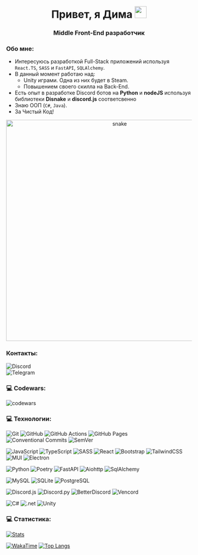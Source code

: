 <h1 align="center">Привет, я Дима
  <img src="https://github.com/blackcater/blackcater/raw/main/images/Hi.gif" height="32"/>
</h1>
<h3 align="center">Middle Front-End разработчик </h3>

### Обо мне:
- Интересуюсь разработкой Full-Stack приложений используя `React.TS`, `SASS` и `FastAPI`, `SQLAlchemy`.
- В данный момент работаю над:
  - Unity играми. Одна из них будет в Steam.
  - Повышением своего скилла на Back-End.
- Есть опыт в разработке Discord ботов на **Python** и **nodeJS** используя библиотеки **Disnake** и **discord.js** соответсвенно
- Знаю ООП (`C#`, `Java`).
- За Чистый Код!

<p align="center">
 <img width="600" src="https://github.com/AlexFromNorth/AlexFromNorth/blob/main/assets/github-snake.svg" alt="snake"/>
</p>


### Контакты:
![Discord](https://img.shields.io/badge/Discord-dimabreus-555555?style=for-the-badge&logo=discord&logoColor=white&labelColor=5865F2) <br/>
![Telegram](https://img.shields.io/badge/Telegram-@Dima24608-555555?style=for-the-badge&logo=telegram&logoColor=white&labelColor=2CA5E0)

### 💻 Codewars:

![codewars](https://www.codewars.com/users/___dima___/badges/large)

### 💻 Технологии:

![Git](https://img.shields.io/badge/git-%23F05033.svg?style=for-the-badge&logo=git&logoColor=white)
![GitHub](https://img.shields.io/badge/github-%23121011.svg?style=for-the-badge&logo=github&logoColor=white)
![GitHub Actions](https://img.shields.io/badge/GitHub%20Actions-2088FF?style=for-the-badge&logo=GitHub+Actions&logoColor=FFFFFF)
![GitHub Pages](https://img.shields.io/badge/GitHub%20Pages-222222?style=for-the-badge&logo=GitHub+Pages&logoColor=FFFFFF) <br/> 
![Conventional Commits](https://img.shields.io/badge/Conventional%20Commits-FE5196?style=for-the-badge&logo=Conventional+Commits&logoColor=FFFFFF)
![SemVer](https://img.shields.io/badge/SemVer-3F4551?style=for-the-badge&logo=SemVer&logoColor=FFFFFF)

![JavaScript](https://img.shields.io/badge/javascript-%23323330.svg?style=for-the-badge&logo=javascript&logoColor=%23F7DF1E)
![TypeScript](https://img.shields.io/badge/TypeScript-3178C6?style=for-the-badge&logo=TypeScript&logoColor=FFFFFF)
![SASS](https://img.shields.io/badge/SASS-hotpink.svg?style=for-the-badge&logo=SASS&logoColor=white)
![React](https://img.shields.io/badge/react-%2320232a.svg?style=for-the-badge&logo=react&logoColor=%2361DAFB)
![Bootstrap](https://img.shields.io/badge/bootstrap-%238511FA.svg?style=for-the-badge&logo=bootstrap&logoColor=white)
![TailwindCSS](https://img.shields.io/badge/tailwindcss-%2338B2AC.svg?style=for-the-badge&logo=tailwind-css&logoColor=white)
![MUI](https://img.shields.io/badge/MUI-%230081CB.svg?style=for-the-badge&logo=mui&logoColor=white)
![Electron](https://img.shields.io/badge/Electron-47848F?style=for-the-badge&logo=Electron&logoColor=FFFFFF)

![Python](https://img.shields.io/badge/Python-3776AB?style=for-the-badge&logo=Python&logoColor=FFFFFF)
![Poetry](https://img.shields.io/badge/Poetry-60A5FA?style=for-the-badge&logo=Poetry&logoColor=FFFFFF)
![FastAPI](https://img.shields.io/badge/FastAPI-009688?style=for-the-badge&logo=FastAPI&logoColor=FFFFFF)
![Aiohttp](https://img.shields.io/badge/AIOHTTP-2C5BB4?style=for-the-badge&logo=AIOHTTP&logoColor=FFFFFF)
![SqlAlchemy](https://img.shields.io/badge/SQLAlchemy-D71F00?style=for-the-badge&logo=SQLAlchemy&logoColor=FFFFFF)

![MySQL](https://img.shields.io/badge/MySQL-4479A1?style=for-the-badge&logo=MySQL&logoColor=FFFFFF)
![SQLite](https://img.shields.io/badge/SQLite-003B57?style=for-the-badge&logo=SQLite&logoColor=FFFFFF)
![PostgreSQL](https://img.shields.io/badge/PostgreSQL-4169E1?style=for-the-badge&logo=PostgreSQL&logoColor=FFFFFF)

![Discord.js](https://img.shields.io/badge/discord.js-5865F2?style=for-the-badge&logo=discord.js&logoColor=FFFFFF)
![Discord.py](https://img.shields.io/badge/disnake-5865F2?style=for-the-badge&logo=discord&logoColor=white)
![BetterDiscord](https://img.shields.io/badge/BetterDiscord-3E82E5?style=for-the-badge&logo=BetterDiscord&logoColor=FFFFFF)
![Vencord](https://img.shields.io/badge/Vencord-D3859B?style=for-the-badge&logo=Vencord&logoColor=FFFFFF)

![C#](https://img.shields.io/badge/c%23-%23239120.svg?style=for-the-badge&logo=csharp&logoColor=white)
![.net](https://img.shields.io/badge/.NET-512BD4?style=for-the-badge&logo=.NET&logoColor=FFFFFF)
![Unity](https://img.shields.io/badge/Unity-222222?style=for-the-badge&logo=Unity&logoColor=FFFFFF)

### 💻 Статистика:

[![Stats](https://github-readme-stats.vercel.app/api?username=dimabreus&theme=tokyonight&show_icons=true&hide=contribs,issues&custom_title=%D0%A1%D1%82%D0%B0%D1%82%D0%B8%D1%81%D1%82%D0%B8%D0%BA%D0%B0:&rank_icon=github&locale=ru&border_color=0d1117)](https://github-readme-stats.vercel.app/api?username=dimabreus&theme=tokyonight&show_icons=true&hide=contribs,issues&custom_title=%D0%A1%D1%82%D0%B0%D1%82%D0%B8%D1%81%D1%82%D0%B8%D0%BA%D0%B0:&rank_icon=github&locale=ru&border_color=0d1117)

[![WakaTime](https://github-readme-stats.vercel.app/api/wakatime?username=dimabreus&theme=tokyonight&custom_title=WakaTime:&locale=ru&border_color=0d1117&&text_color=70a5d3&title_color=CD5BA5&langs_count=5)](https://wakatime.com/@dimabreus)
[![Top Langs](https://github-readme-stats.vercel.app/api/top-langs?username=dimabreus&theme=tokyonight&layout=compact&custom_title=%D0%A1%D0%B0%D0%BC%D1%8B%D0%B5%20%D0%B8%D1%81%D0%BF%D0%BE%D0%BB%D1%8C%D0%B7%D1%83%D0%B5%D0%BC%D1%8B%D0%B5%20%D1%8F%D0%B7%D1%8B%D0%BA%D0%B8:&locale=ru&border_color=0d1117&&text_color=70a5d3&title_color=CD5BA5&hide=ShaderLab,HLSL)](https://github-readme-stats.vercel.app/api/top-langs?username=dimabreus&theme=tokyonight&layout=compact&custom_title=%D0%A1%D0%B0%D0%BC%D1%8B%D0%B5%20%D0%B8%D1%81%D0%BF%D0%BE%D0%BB%D1%8C%D0%B7%D1%83%D0%B5%D0%BC%D1%8B%D0%B5%20%D1%8F%D0%B7%D1%8B%D0%BA%D0%B8:&locale=ru&border_color=0d1117&&text_color=70a5d3&title_color=CD5BA5&hide=ShaderLab,HLSL)

